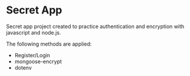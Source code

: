 # Secret App

Secret app project created to practice authentication and encryption with javascript and node.js.

The following methods are applied:

- Register/Login
- mongoose-encrypt
- dotenv
